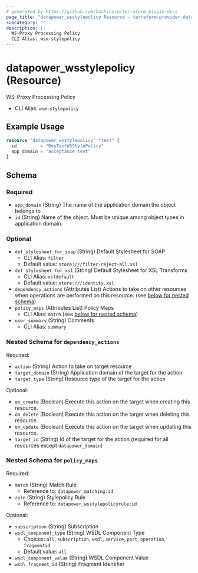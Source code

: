 ```yaml
---
# generated by https://github.com/hashicorp/terraform-plugin-docs
page_title: "datapower_wsstylepolicy Resource - terraform-provider-datapower"
subcategory: ""
description: |-
  WS-Proxy Processing Policy
  CLI Alias: wsm-stylepolicy
---
```


# datapower_wsstylepolicy (Resource)

WS-Proxy Processing Policy
  - CLI Alias: `wsm-stylepolicy`

## Example Usage

```terraform
resource "datapower_wsstylepolicy" "test" {
  id         = "ResTestWSStylePolicy"
  app_domain = "acceptance_test"
}
```

<!-- schema generated by tfplugindocs -->
## Schema

### Required

- `app_domain` (String) The name of the application domain the object belongs to
- `id` (String) Name of the object. Must be unique among object types in application domain.

### Optional

- `def_stylesheet_for_soap` (String) Default Stylesheet for SOAP
  - CLI Alias: `filter`
  - Default value: `store:///filter-reject-all.xsl`
- `def_stylesheet_for_xsl` (String) Default Stylesheet for XSL Transforms
  - CLI Alias: `xsldefault`
  - Default value: `store:///identity.xsl`
- `dependency_actions` (Attributes List) Actions to take on other resources when operations are performed on this resource. (see [below for nested schema](#nestedatt--dependency_actions))
- `policy_maps` (Attributes List) Policy Maps
  - CLI Alias: `match` (see [below for nested schema](#nestedatt--policy_maps))
- `user_summary` (String) Comments
  - CLI Alias: `summary`

<a id="nestedatt--dependency_actions"></a>
### Nested Schema for `dependency_actions`

Required:

- `action` (String) Action to take on target resource
- `target_domain` (String) Application domain of the target for the action
- `target_type` (String) Resource type of the target for the action

Optional:

- `on_create` (Boolean) Execute this action on the target when creating this resource.
- `on_delete` (Boolean) Execute this action on the target when deleting this resource.
- `on_update` (Boolean) Execute this action on the target when updating this resource.
- `target_id` (String) Id of the target for the action (required for all resources except `datapower_domain`)


<a id="nestedatt--policy_maps"></a>
### Nested Schema for `policy_maps`

Required:

- `match` (String) Match Rule
  - Reference to: `datapower_matching:id`
- `rule` (String) Stylepolicy Rule
  - Reference to: `datapower_wsstylepolicyrule:id`

Optional:

- `subscription` (String) Subscription
- `wsdl_component_type` (String) WSDL Component Type
  - Choices: `all`, `subscription`, `wsdl`, `service`, `port`, `operation`, `fragmentid`
  - Default value: `all`
- `wsdl_component_value` (String) WSDL Component Value
- `wsdl_fragment_id` (String) Fragment Identifier
